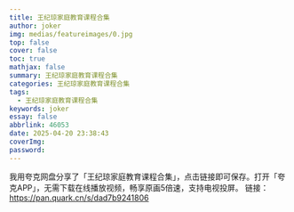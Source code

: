 ```yaml
---
title: 王纪琼家庭教育课程合集
author: joker
img: medias/featureimages/0.jpg
top: false
cover: false
toc: true
mathjax: false
summary: 王纪琼家庭教育课程合集
categories: 王纪琼家庭教育课程合集
tags:
  - 王纪琼家庭教育课程合集
keywords: joker
essay: false
abbrlink: 46053
date: 2025-04-20 23:38:43
coverImg:
password:
---
```


我用夸克网盘分享了「王纪琼家庭教育课程合集」，点击链接即可保存。打开「夸克APP」，无需下载在线播放视频，畅享原画5倍速，支持电视投屏。
链接：https://pan.quark.cn/s/dad7b9241806
